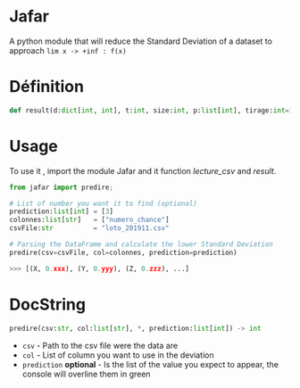 # Jafar
A python module that will reduce the Standard Deviation of a dataset to approach `lim x -> +inf : f(x)`

# Définition
```py
def result(d:dict[int, int], t:int, size:int, p:list[int], tirage:int=1) -> list[Any, float]:
```

# Usage

To use it , import the module Jafar and it function *lecture_csv* and *result*.

```py
from jafar import predire;

# List of number you want it to find (optional)
prediction:list[int] = [3]
colonnes:list[str]   = ["numero_chance"]
csvFile:str          = "loto_201911.csv"

# Parsing the DataFrame and calculate the lower Standard Deviation
predire(csv=csvFile, col=colonnes, prediction=prediction)

>>> [(X, 0.xxx), (Y, 0.yyy), (Z, 0.zzz), ...]
```

# DocString

```py
predire(csv:str, col:list[str], *, prediction:list[int]) -> int
```

* `csv` - Path to the csv file were the data are
* `col` - List of column you want to use in the deviation
* `prediction` **optional** - Is the list of the value you expect to appear, the console will overline them in green
